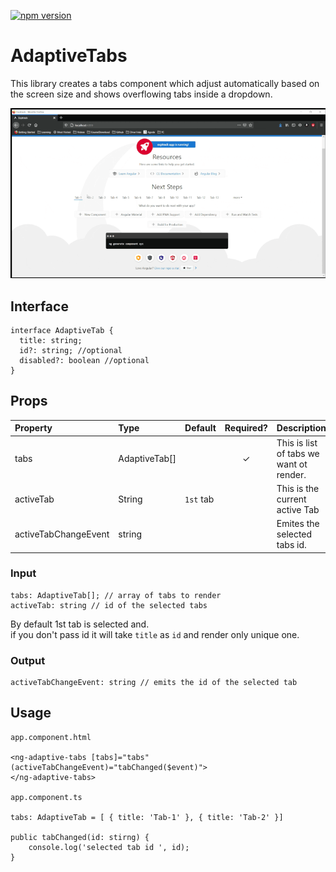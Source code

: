 [![npm version](https://img.shields.io/badge/npm-v0.0.1-blue?style=flat-square)](https://www.npmjs.com/package/adaptive-tabs)

# AdaptiveTabs 
This library creates a tabs component which adjust automatically based on the screen size and shows overflowing tabs inside a dropdown.

![demo](./demo.gif)

## Interface

```
interface AdaptiveTab {
  title: string;
  id?: string; //optional
  disabled?: boolean //optional
}
```

## Props
| Property   | Type             | Default             | Required? | Description                                                                                                                                                                                                                               |
| :--------- | :--------------- | :--------------- | :-------: | :---------------------------------------------------------------------------------------------------------------------------------------------------------------------------------------------------------------------------------------- |
| tabs      | AdaptiveTab[]           |         |     ✓     | This is list of tabs we want ot render.                                                                                                                                                        |
| activeTab | String | `1st` tab      |           |  This is the current active Tab |
| activeTabChangeEvent   | string          |  |           | Emites the  selected tabs id.


### Input
```
tabs: AdaptiveTab[]; // array of tabs to render
activeTab: string // id of the selected tabs
```
By default 1st tab is selected and.<br/>
if you don't pass id it will take `title` as `id` and render only unique one.<br>

### Output
```
activeTabChangeEvent: string // emits the id of the selected tab
```

## Usage

```
app.component.html

<ng-adaptive-tabs [tabs]="tabs" (activeTabChangeEvent)="tabChanged($event)">
</ng-adaptive-tabs>

app.component.ts 

tabs: AdaptiveTab = [ { title: 'Tab-1' }, { title: 'Tab-2' }]

public tabChanged(id: stirng) {
    console.log('selected tab id ', id);
}

```